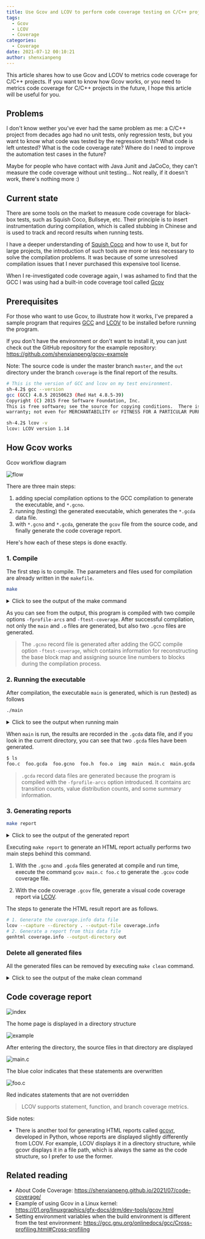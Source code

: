 ```yaml
---
title: Use Gcov and LCOV to perform code coverage testing on C/C++ projects
tags:
  - Gcov
  - LCOV
  - Coverage
categories:
  - Coverage
date: 2021-07-12 00:10:21
author: shenxianpeng
---
```


This article shares how to use Gcov and LCOV to metrics code coverage for C/C++ projects. If you want to know how Gcov works, or you need to metrics code coverage for C/C++ projects in the future, I hope this article will be useful for you.

## Problems

I don't know wether you've ever had the same problem as me: a C/C++ project from decades ago had no unit tests, only regression tests, but you want to know what code was tested by the regression tests? What code is left untested? What is the code coverage rate? Where do I need to improve the automation test cases in the future?

Maybe for people who have contact with Java Junit and JaCoCo, they can't measure the code coverage without unit testing... Not really, if it doesn't work, there's nothing more :)

## Current state

There are some tools on the market to measure code coverage for black-box tests, such as Squish Coco, Bullseye, etc. Their principle is to insert instrumentation during compilation, which is called stubbing in Chinese and is used to track and record results when running tests.

I have a deeper understanding of [Squish Coco](https://shenxianpeng.github.io/2019/05/squishcoco/) and how to use it, but for large projects, the introduction of such tools are more or less necessary to solve the compilation problems. It was because of some unresolved compilation issues that I never purchased this expensive tool license.

When I re-investigated code coverage again, I was ashamed to find that the GCC I was using had a built-in code coverage tool called [Gcov](https://gcc.gnu.org/onlinedocs/gcc/Gcov.html)

## Prerequisites

For those who want to use Gcov, to illustrate how it works, I've prepared a sample program that requires [GCC](https://gcc.gnu.org/install/index.html) and [LCOV](http://ltp.sourceforge.net/) to be installed before running the program.

If you don't have the environment or don't want to install it, you can just check out the GitHub repository for the example repository: https://github.com/shenxianpeng/gcov-example

Note: The source code is under the master branch `master`, and the `out` directory under the branch `coverage` is the final report of the results.

```bash
# This is the version of GCC and lcov on my test environment.
sh-4.2$ gcc --version
gcc (GCC) 4.8.5 20150623 (Red Hat 4.8.5-39)
Copyright (C) 2015 Free Software Foundation, Inc.
This is free software; see the source for copying conditions.  There is NO
warranty; not even for MERCHANTABILITY or FITNESS FOR A PARTICULAR PURPOSE.

sh-4.2$ lcov -v
lcov: LCOV version 1.14
```

## How Gcov works

Gcov workflow diagram

![flow](gcov-example/gcov-flow.jpg)

There are three main steps:

1. adding special compilation options to the GCC compilation to generate the executable, and `*.gcno`.
2. running (testing) the generated executable, which generates the `*.gcda` data file.
3. with `*.gcno` and `*.gcda`, generate the `gcov` file from the source code, and finally generate the code coverage report.

Here's how each of these steps is done exactly.

### 1. Compile

The first step is to compile. The parameters and files used for compilation are already written in the `makefile`.

```bash
make
```

<details>
<summary>Click to see the output of the make command</summary>

```bash
sh-4.2$ make
gcc -fPIC -fprofile-arcs -ftest-coverage -c -Wall -Werror main.c
gcc -fPIC -fprofile-arcs -ftest-coverage -c -Wall -Werror foo.c
gcc -fPIC -fprofile-arcs -ftest-coverage -o main main.o foo.o
```

</details>

As you can see from the output, this program is compiled with two compile options `-fprofile-arcs` and `-ftest-coverage`. After successful compilation, not only the `main` and `.o` files are generated, but also two `.gcno` files are generated.

> The `.gcno` record file is generated after adding the GCC compile option `-ftest-coverage`, which contains information for reconstructing the base block map and assigning source line numbers to blocks during the compilation process.

### 2. Running the executable

After compilation, the executable `main` is generated, which is run (tested) as follows

```bash
./main
```

<details>
<summary>Click to see the output when running main</summary>

```bash
sh-4.2$ ./main
Start calling foo() ...
when num is equal to 1...
when num is equal to 2...
```

</details>

When `main` is run, the results are recorded in the `.gcda` data file, and if you look in the current directory, you can see that two `.gcda` files have been generated.

```bash
$ ls
foo.c  foo.gcda  foo.gcno  foo.h  foo.o  img  main  main.c  main.gcda  main.gcno  main.o  makefile  README.md
```

> `.gcda` record data files are generated because the program is compiled with the `-fprofile-arcs` option introduced. It contains arc transition counts, value distribution counts, and some summary information.

### 3. Generating reports

```bash
make report
```

<details>
<summary> Click to see the output of the generated report </summary>

```bash
sh-4.2$ make report
gcov main.c foo.c
File 'main.c'
Lines executed:100.00% of 5
Creating 'main.c.gcov'

File 'foo.c'
Lines executed:85.71% of 7
Creating 'foo.c.gcov'

Lines executed:91.67% of 12
lcov --capture --directory . --output-file coverage.info
Capturing coverage data from .
Found gcov version: 4.8.5
Scanning . for .gcda files ...
Found 2 data files in .
Processing foo.gcda
geninfo: WARNING: cannot find an entry for main.c.gcov in .gcno file, skipping file!
Processing main.gcda
Finished .info-file creation
genhtml coverage.info --output-directory out
Reading data file coverage.info
Found 2 entries.
Found common filename prefix "/workspace/coco"
Writing .css and .png files.
Generating output.
Processing file gcov-example/main.c
Processing file gcov-example/foo.c
Writing directory view page.
Overall coverage rate:
  lines......: 91.7% (11 of 12 lines)
  functions..: 100.0% (2 of 2 functions)
```

</details>

Executing `make report` to generate an HTML report actually performs two main steps behind this command.

1. With the `.gcno` and `.gcda` files generated at compile and run time, execute the command `gcov main.c foo.c` to generate the `.gcov` code coverage file.

2. With the code coverage `.gcov` file, generate a visual code coverage report via [LCOV](http://ltp.sourceforge.net/coverage/lcov.php).

The steps to generate the HTML result report are as follows.

```bash
# 1. Generate the coverage.info data file
lcov --capture --directory . --output-file coverage.info
# 2. Generate a report from this data file
genhtml coverage.info --output-directory out
```

### Delete all generated files

All the generated files can be removed by executing `make clean` command.

<details>
<summary> Click to see the output of the make clean command </summary>

```bash
sh-4.2$ make clean
rm -rf main *.o *.so *.gcno *.gcda *.gcov coverage.info out
```
</details>

## Code coverage report

![index](gcov-example/index.png)

The home page is displayed in a directory structure

![example](gcov-example/example.png)

After entering the directory, the source files in that directory are displayed

![main.c](gcov-example/main.c.png)

The blue color indicates that these statements are overwritten

![foo.c](gcov-example/foo.c.png)

Red indicates statements that are not overridden

> LCOV supports statement, function, and branch coverage metrics.

Side notes:

* There is another tool for generating HTML reports called [gcovr](https://github.com/gcovr/gcovr), developed in Python, whose reports are displayed slightly differently from LCOV. For example, LCOV displays it in a directory structure, while gcovr displays it in a file path, which is always the same as the code structure, so I prefer to use the former.

## Related reading

* About Code Coverage: https://shenxianpeng.github.io/2021/07/code-coverage/
* Example of using Gcov in a Linux kernel: https://01.org/linuxgraphics/gfx-docs/drm/dev-tools/gcov.html
* Setting environment variables when the build environment is different from the test environment: https://gcc.gnu.org/onlinedocs/gcc/Cross-profiling.html#Cross-profiling
